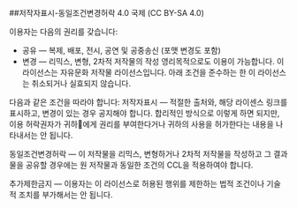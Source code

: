 
##저작자표시-동일조건변경허락 4.0 국제 (CC BY-SA 4.0)

이용자는 다음의 권리를 갖습니다:
- 공유 — 복제, 배포, 전시, 공연 및 공중송신 (포맷 변경도 포함)
- 변경 — 리믹스, 변형, 2차적 저작물의 작성
영리목적으로도 이용이 가능합니다.
이 라이선스는 자유문화 저작물 라이선스입니다.
아래 조건을 준수하는 한 이 라이선스는 취소되거나 실효되지 않습니다.

다음과 같은 조건을 따라야 합니다:
저작자표시 — 적절한 출처와, 해당 라이센스 링크를 표시하고, 변경이 있는 경우 공지해야 합니다. 합리적인 방식으로 이렇게 하면 되지만, 이용 허락권자가 귀하에게 권리를 부여한다거나 귀하의 사용을 허가한다는 내용을 나타내서는 안 됩니다.

동일조건변경허락 — 이 저작물을 리믹스, 변형하거나 2차적 저작물을 작성하고 그 결과물을 공유할 경우에는 원 저작물과 동일한 조건의 CCL을 적용하여야 합니다.

추가제한금지 — 이용자는 이 라이선스로 허용된 행위를 제한하는 법적 조건이나 기술적 조치를 부가해서는 안 됩니다.
